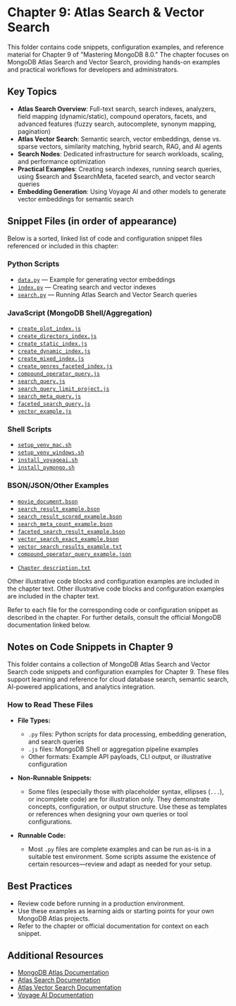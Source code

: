 # Chapter 9: Atlas Search & Vector Search

This folder contains code snippets, configuration examples, and reference material for Chapter 9 of "Mastering MongoDB 8.0." The chapter focuses on MongoDB Atlas Search and Vector Search, providing hands-on examples and practical workflows for developers and administrators.

## Key Topics

- **Atlas Search Overview**: Full-text search, search indexes, analyzers, field mapping (dynamic/static), compound operators, facets, and advanced features (fuzzy search, autocomplete, synonym mapping, pagination)
- **Atlas Vector Search**: Semantic search, vector embeddings, dense vs. sparse vectors, similarity matching, hybrid search, RAG, and AI agents
- **Search Nodes**: Dedicated infrastructure for search workloads, scaling, and performance optimization
- **Practical Examples**: Creating search indexes, running search queries, using $search and $searchMeta, faceted search, and vector search queries
- **Embedding Generation**: Using Voyage AI and other models to generate vector embeddings for semantic search

## Snippet Files (in order of appearance)

Below is a sorted, linked list of code and configuration snippet files referenced or included in this chapter:
### Python Scripts

- [`data.py`](./data.py) — Example for generating vector embeddings
- [`index.py`](./index.py) — Creating search and vector indexes
- [`search.py`](./search.py) — Running Atlas Search and Vector Search queries

### JavaScript (MongoDB Shell/Aggregation)

- [`create_plot_index.js`](./create_plot_index.js)
- [`create_directors_index.js`](./create_directors_index.js)
- [`create_static_index.js`](./create_static_index.js)
- [`create_dynamic_index.js`](./create_dynamic_index.js)
- [`create_mixed_index.js`](./create_mixed_index.js)
- [`create_genres_faceted_index.js`](./create_genres_faceted_index.js)
- [`compound_operator_query.js`](./compound_operator_query.js)
- [`search_query.js`](./search_query.js)
- [`search_query_limit_project.js`](./search_query_limit_project.js)
- [`search_meta_query.js`](./search_meta_query.js)
- [`faceted_search_query.js`](./faceted_search_query.js)
- [`vector_example.js`](./vector_example.js)

### Shell Scripts

- [`setup_venv_mac.sh`](./setup_venv_mac.sh)
- [`setup_venv_windows.sh`](./setup_venv_windows.sh)
- [`install_voyageai.sh`](./install_voyageai.sh)
- [`install_pymongo.sh`](./install_pymongo.sh)

### BSON/JSON/Other Examples

- [`movie_document.bson`](./movie_document.bson)
- [`search_result_example.bson`](./search_result_example.bson)
- [`search_result_scored_example.bson`](./search_result_scored_example.bson)
- [`search_meta_count_example.bson`](./search_meta_count_example.bson)
- [`faceted_search_result_example.bson`](./faceted_search_result_example.bson)
- [`vector_search_exact_example.bson`](./vector_search_exact_example.bson)
- [`vector_search_results_example.txt`](./vector_search_results_example.txt)
- [`compound_operator_query_example.json`](./compound_operator_query_example.json)

<!-- Additional files in this folder -->
- [`Chapter description.txt`](./Chapter%20description.txt)

Other illustrative code blocks and configuration examples are included in the chapter text.
Other illustrative code blocks and configuration examples are included in the chapter text.

Refer to each file for the corresponding code or configuration snippet as described in the chapter. For further details, consult the official MongoDB documentation linked below.

## Notes on Code Snippets in Chapter 9

This folder contains a collection of MongoDB Atlas Search and Vector Search code snippets and configuration examples for Chapter 9. These files support learning and reference for cloud database search, semantic search, AI-powered applications, and analytics integration.

### How to Read These Files

- **File Types:**
  - `.py` files: Python scripts for data processing, embedding generation, and search queries
  - `.js` files: MongoDB Shell or aggregation pipeline examples
  - Other formats: Example API payloads, CLI output, or illustrative configuration

- **Non-Runnable Snippets:**
  - Some files (especially those with placeholder syntax, ellipses (`...`), or incomplete code) are for illustration only. They demonstrate concepts, configuration, or output structure. Use these as templates or references when designing your own queries or tool configurations.

- **Runnable Code:**
  - Most `.py` files are complete examples and can be run as-is in a suitable test environment. Some scripts assume the existence of certain resources—review and adapt as needed for your setup.

## Best Practices

- Review code before running in a production environment.
- Use these examples as learning aids or starting points for your own MongoDB Atlas projects.
- Refer to the chapter or official documentation for context on each snippet.

## Additional Resources

- [MongoDB Atlas Documentation](https://www.mongodb.com/docs/atlas/)
- [Atlas Search Documentation](https://www.mongodb.com/docs/atlas/atlas-search/)
- [Atlas Vector Search Documentation](https://www.mongodb.com/docs/atlas/atlas-vector-search/)
- [Voyage AI Documentation](https://www.voyageai.com/docs)
